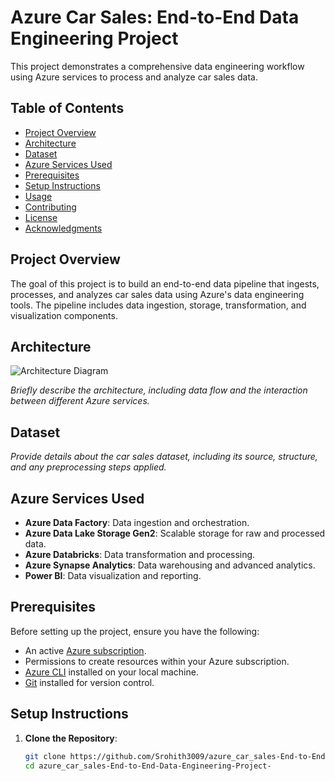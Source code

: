 # Azure Car Sales: End-to-End Data Engineering Project

This project demonstrates a comprehensive data engineering workflow using Azure services to process and analyze car sales data.

## Table of Contents

- [Project Overview](#project-overview)
- [Architecture](#architecture)
- [Dataset](#dataset)
- [Azure Services Used](#azure-services-used)
- [Prerequisites](#prerequisites)
- [Setup Instructions](#setup-instructions)
- [Usage](#usage)
- [Contributing](#contributing)
- [License](#license)
- [Acknowledgments](#acknowledgments)

## Project Overview

The goal of this project is to build an end-to-end data pipeline that ingests, processes, and analyzes car sales data using Azure's data engineering tools. The pipeline includes data ingestion, storage, transformation, and visualization components.

## Architecture

![Architecture Diagram]("https://github.com/Srohith3009/azure_car_sales-End-to-End-Data-Engineering-Project-/blob/main/ADF_project.png")

*Briefly describe the architecture, including data flow and the interaction between different Azure services.*

## Dataset

*Provide details about the car sales dataset, including its source, structure, and any preprocessing steps applied.*

## Azure Services Used

- **Azure Data Factory**: Data ingestion and orchestration.
- **Azure Data Lake Storage Gen2**: Scalable storage for raw and processed data.
- **Azure Databricks**: Data transformation and processing.
- **Azure Synapse Analytics**: Data warehousing and advanced analytics.
- **Power BI**: Data visualization and reporting.

## Prerequisites

Before setting up the project, ensure you have the following:

- An active [Azure subscription](https://azure.microsoft.com/free/).
- Permissions to create resources within your Azure subscription.
- [Azure CLI](https://docs.microsoft.com/cli/azure/install-azure-cli) installed on your local machine.
- [Git](https://git-scm.com/downloads) installed for version control.

## Setup Instructions

1. **Clone the Repository**:

   ```bash
   git clone https://github.com/Srohith3009/azure_car_sales-End-to-End-Data-Engineering-Project-.git
   cd azure_car_sales-End-to-End-Data-Engineering-Project-
